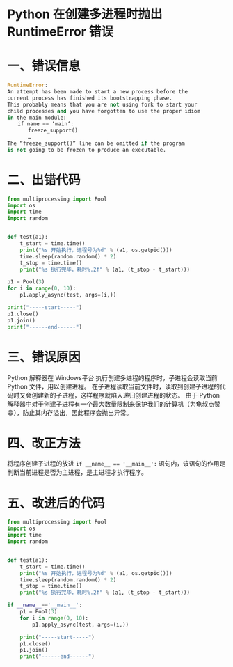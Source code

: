 # Python 在创建多进程时抛出 RuntimeError 错误

# 一、错误信息

```python
RuntimeError:
An attempt has been made to start a new process before the
current process has finished its bootstrapping phase.
This probably means that you are not using fork to start your
child processes and you have forgotten to use the proper idiom
in the main module:
　　if name == ‘main‘:
　　　　freeze_support()
　　　　…
The “freeze_support()” line can be omitted if the program
is not going to be frozen to produce an executable.
```
# 二、出错代码

```python
from multiprocessing import Pool
import os
import time
import random


def test(a1):
    t_start = time.time()
    print("%s 开始执行，进程号为%d" % (a1, os.getpid()))
    time.sleep(random.random() * 2)
    t_stop = time.time()
    print("%s 执行完毕，耗时%.2f" % (a1, (t_stop - t_start)))

p1 = Pool(3)
for i in range(0, 10):
    p1.apply_async(test, args=(i,))

print("-----start-----")
p1.close()
p1.join()
print("------end------")
```
# 三、错误原因
Python 解释器在 Windows平台 执行创建多进程的程序时，子进程会读取当前 Python 文件，用以创建进程。
在子进程读取当前文件时，读取到创建子进程的代码时又会创建新的子进程，这样程序就陷入递归创建进程的状态。
由于 Python 解释器中对于创建子进程有一个最大数量限制来保护我们的计算机（为龟叔点赞 :smile:），防止其内存溢出，因此程序会抛出异常。
# 四、改正方法
将程序创建子进程的放进 `if __name__ == '__main__':` 语句内，该语句的作用是判断当前进程是否为主进程，是主进程才执行程序。
# 五、改进后的代码

```python
from multiprocessing import Pool
import os
import time
import random


def test(a1):
    t_start = time.time()
    print("%s 开始执行，进程号为%d" % (a1, os.getpid()))
    time.sleep(random.random() * 2)
    t_stop = time.time()
    print("%s 执行完毕，耗时%.2f" % (a1, (t_stop - t_start)))

if __name__=='__main__':
    p1 = Pool(3)
    for i in range(0, 10):
        p1.apply_async(test, args=(i,))

    print("-----start-----")
    p1.close()
    p1.join()
    print("------end------")
```